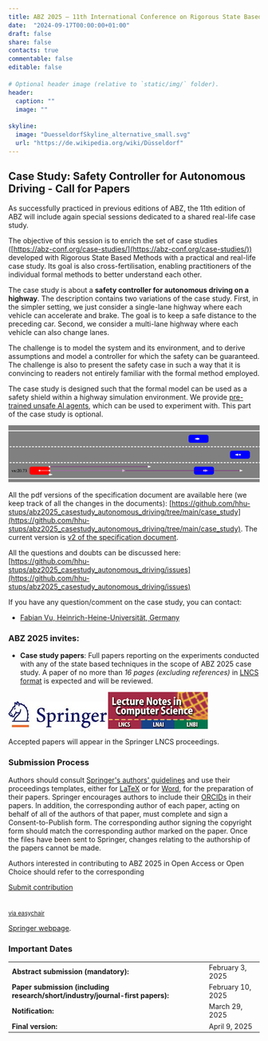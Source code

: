 ```yaml
---
title: ABZ 2025 – 11th International Conference on Rigorous State Based Methods
date:  "2024-09-17T00:00:00+01:00"
draft: false
share: false
contacts: true
commentable: false
editable: false

# Optional header image (relative to `static/img/` folder).
header:
  caption: ""
  image: ""

skyline: 
  image: "DuesseldorfSkyline_alternative_small.svg"
  url: "https://de.wikipedia.org/wiki/Düsseldorf"
---
```

## Case Study: Safety Controller for Autonomous Driving - Call for Papers


As successfully practiced in previous editions of ABZ, the 11th edition of ABZ will include again special sessions dedicated to a shared real-life case study.

The objective of this session is to enrich the set of case studies ([https://abz-conf.org/case-studies/](https://abz-conf.org/case-studies/)) developed with Rigorous State Based Methods with a practical and real-life case study.
Its goal is also cross-fertilisation, enabling practitioners of the individual formal methods to
better understand each other.

The case study is about a <b>safety controller for autonomous driving on a highway</b>.
The description contains two variations of the case study.
First, in the simpler setting, we just consider a single-lane highway where each vehicle can accelerate and brake.
The goal is to keep a safe distance to the preceding car.
Second, we consider a multi-lane highway where each vehicle can also change lanes.

The challenge is to model the system and its environment,
and to derive  assumptions and model a controller for which the safety can be guaranteed.
The challenge is also to present the safety case in such a way that it is convincing
 to readers not entirely familiar with the formal method employed.

The case study is designed such that the formal model can be used as a safety shield within
a highway simulation environment. We provide [pre-trained unsafe AI agents](https://github.com/hhu-stups/abz2025_casestudy_autonomous_driving), which can
be used to experiment with.
This part of the case study is optional.


<div><img src="/img/CaseStudy25_Highway.png"></div>

All the pdf versions of the specification document are available here (we keep track of all the changes in the documents): 
[https://github.com/hhu-stups/abz2025_casestudy_autonomous_driving/tree/main/case_study](https://github.com/hhu-stups/abz2025_casestudy_autonomous_driving/tree/main/case_study).
The current version is [v2 of the specification document](https://raw.githubusercontent.com/hhu-stups/abz2025_casestudy_autonomous_driving/refs/heads/main/case_study/specification_v2.pdf).

All the questions and doubts can be discussed here: 
[https://github.com/hhu-stups/abz2025_casestudy_autonomous_driving/issues](https://github.com/hhu-stups/abz2025_casestudy_autonomous_driving/issues) 

If you have any question/comment on the case study, you can contact:
* [Fabian Vu, Heinrich-Heine-Universität, Germany](https://www.cs.hhu.de/lehrstuehle-und-arbeitsgruppen/softwaretechnik-und-programmiersprachen/unser-team/team/vu)

### ABZ 2025 invites:

- **Case study papers**: Full papers reporting on the experiments conducted with any of the state based techniques in the scope of ABZ 2025 case study. A paper of no more than *16 pages (excluding references)* in [LNCS format](https://www.springer.com/gp/computer-science/lncs/conference-proceedings-guidelines) is expected and will be reviewed.

<div><img src="/img/Springer_Logo.jpg"><img src="/img/LNCS-Logo.jpg"></div>

Accepted papers will appear in the Springer LNCS proceedings. 

### Submission Process

Authors should consult [Springer's authors' guidelines](https://resource-cms.springernature.com/springer-cms/rest/v1/content/19242230/data/v11) and use their proceedings templates, either for [LaTeX](https://resource-cms.springernature.com/springer-cms/rest/v1/content/19238648/data/v6) or for [Word](https://resource-cms.springernature.com/springer-cms/rest/v1/content/19238706/data/v2), for the preparation of their papers. Springer encourages authors to include their [ORCIDs](https://www.springer.com/gp/authors-editors/orcid) in their papers. In addition, the corresponding author of each paper, acting on behalf of all of the authors of that paper, must complete and sign a Consent-to-Publish form. The corresponding author signing the copyright form should match the corresponding author marked on the paper. Once the files have been sent to Springer, changes relating to the authorship of the papers cannot be made.

Authors interested in contributing to ABZ 2025 in Open Access or Open Choice should refer to the corresponding

<p class="text-center"><a href="https://easychair.org/conferences/?conf=abz2025" class="btn btn-primary btn-lg" role="button" target="_blank">Submit contribution<br><br><br><small>via easychair</small></a></p>

[Springer webpage](https://www.springer.com/gp/computer-science/lncs/open-access-publishing-in-computer-proceedings).


### Important Dates


|          |         |
| -------- | ------- |
| **Abstract submission (mandatory):**  | February 3, 2025   |
| **Paper submission (including research/short/industry/journal-first papers):**  | February 10, 2025    |
| **Notification:** |  March 29, 2025    |
| **Final version:**    | April 9, 2025    |

